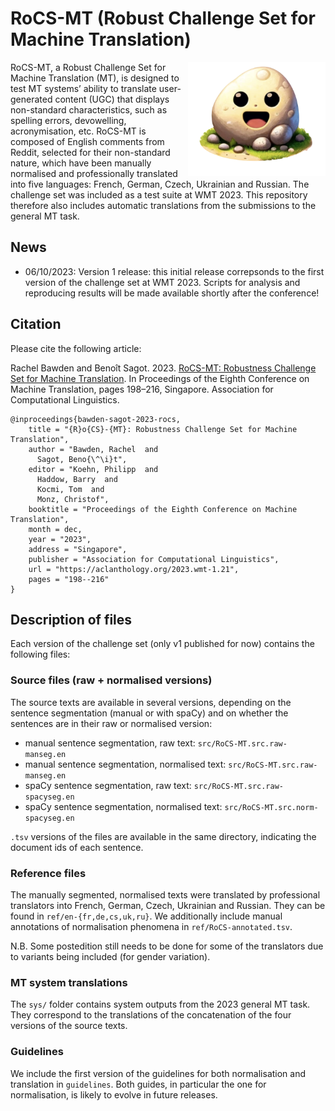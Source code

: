 # RoCS-MT (Robust Challenge Set for Machine Translation)

<img align="right" width="220" src="https://github.com/rbawden/RoCS-MT/blob/d1913e9534035772d3cae54d460bda65494643ba/img/rocs-mt-logo.png">

RoCS-MT, a Robust Challenge Set for Machine Translation (MT), is designed to test MT systems’ ability to translate user-generated content (UGC) that displays non-standard characteristics, such as spelling errors, devowelling, acronymisation, etc. RoCS-MT is composed of English comments from Reddit, selected for their non-standard nature, which have been manually normalised and professionally translated into five languages: French, German, Czech, Ukrainian and Russian. The challenge set was included as a test suite at WMT 2023. This repository therefore also includes automatic translations from the submissions to the general MT task. 

## News

- 06/10/2023: Version 1 release: this initial release correpsonds to the first version of the challenge set at WMT 2023. Scripts for analysis and reproducing results will be made available shortly after the conference!

## Citation

Please cite the following article:

Rachel Bawden and Benoît Sagot. 2023. [RoCS-MT: Robustness Challenge Set for Machine Translation](https://aclanthology.org/2023.wmt-1.21/). In Proceedings of the Eighth Conference on Machine Translation, pages 198–216, Singapore. Association for Computational Linguistics.

```
@inproceedings{bawden-sagot-2023-rocs,
    title = "{R}o{CS}-{MT}: Robustness Challenge Set for Machine Translation",
    author = "Bawden, Rachel  and
      Sagot, Beno{\^\i}t",
    editor = "Koehn, Philipp  and
      Haddow, Barry  and
      Kocmi, Tom  and
      Monz, Christof",
    booktitle = "Proceedings of the Eighth Conference on Machine Translation",
    month = dec,
    year = "2023",
    address = "Singapore",
    publisher = "Association for Computational Linguistics",
    url = "https://aclanthology.org/2023.wmt-1.21",
    pages = "198--216"
}
```


## Description of files

Each version of the challenge set (only v1 published for now) contains the following files:

### Source files (raw + normalised versions)
The source texts are available in several versions, depending on the sentence segmentation (manual or with spaCy) and on whether the sentences are in their raw or normalised version:
- manual sentence segmentation, raw text: `src/RoCS-MT.src.raw-manseg.en`
- manual sentence segmentation, normalised text: `src/RoCS-MT.src.raw-manseg.en`
- spaCy sentence segmentation, raw text: `src/RoCS-MT.src.raw-spacyseg.en`
- spaCy sentence segmentation, normalised text: `src/RoCS-MT.src.norm-spacyseg.en`

`.tsv` versions of the files are available in the same directory, indicating the document ids of each sentence.

### Reference files
The manually segmented, normalised texts were translated by professional translators into French, German, Czech, Ukrainian and Russian. They can be found in `ref/en-{fr,de,cs,uk,ru}`. We additionally include manual annotations of normalisation phenomena in `ref/RoCS-annotated.tsv`.

N.B. Some postedition still needs to be done for some of the translators due to variants being included (for gender variation).

### MT system translations
The `sys/` folder contains system outputs from the 2023 general MT task. They correspond to the translations of the concatenation of the four versions of the source texts.

### Guidelines

We include the first version of the guidelines for both normalisation and translation in `guidelines`. Both guides, in particular the one for normalisation, is likely to evolve in future releases.
